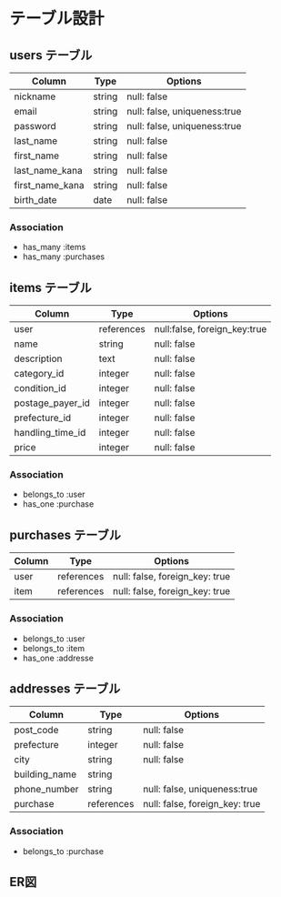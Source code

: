 # テーブル設計

## users テーブル

| Column          | Type   | Options                      |
| --------------- | ------ | ---------------------------- |
| nickname        | string | null: false                  |
| email           | string | null: false, uniqueness:true |
| password        | string | null: false, uniqueness:true |
| last_name       | string | null: false                  |
| first_name      | string | null: false                  |
| last_name_kana  | string | null: false                  |
| first_name_kana | string | null: false                  |
| birth_date      | date   | null: false                  |

### Association

- has_many :items
- has_many :purchases


## items テーブル

| Column           | Type       | Options                      |
| ---------------- | ---------- | ---------------------------- |
| user             | references | null:false, foreign_key:true |
| name             | string     | null: false                  |
| description      | text       | null: false                  |
| category_id      | integer    | null: false                  |
| condition_id     | integer    | null: false                  |
| postage_payer_id | integer    | null: false                  |
| prefecture_id    | integer    | null: false                  |
| handling_time_id | integer    | null: false                  |
| price            | integer    | null: false                  |

### Association

- belongs_to :user
- has_one :purchase


## purchases テーブル

| Column | Type       | Options                        |
| ------ | ---------- | ------------------------------ |
| user   | references | null: false, foreign_key: true |
| item   | references | null: false, foreign_key: true |

### Association

- belongs_to :user
- belongs_to :item
- has_one :addresse


## addresses テーブル

| Column        | Type       | Options                        |
| ------------- | ---------- | ------------------------------ |
| post_code     | string     | null: false                    |
| prefecture    | integer    | null: false                    |
| city          | string     | null: false                    |
| building_name | string     |                                |
| phone_number  | string     | null: false, uniqueness:true   |
| purchase      | references | null: false, foreign_key: true |

### Association

- belongs_to :purchase


## ER図

